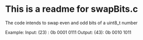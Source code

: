 # This is a readme for swapBits.c

The code intends to swap even and odd bits of a uint8_t number

Example: 
Input: (23) : 0b 0001 0111
Output: (43): 0b 0010 1011
